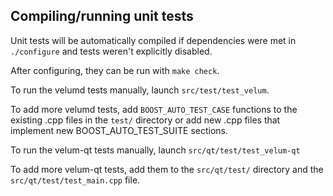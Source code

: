 Compiling/running unit tests
------------------------------------

Unit tests will be automatically compiled if dependencies were met in `./configure`
and tests weren't explicitly disabled.

After configuring, they can be run with `make check`.

To run the velumd tests manually, launch `src/test/test_velum`.

To add more velumd tests, add `BOOST_AUTO_TEST_CASE` functions to the existing
.cpp files in the `test/` directory or add new .cpp files that
implement new BOOST_AUTO_TEST_SUITE sections.

To run the velum-qt tests manually, launch `src/qt/test/test_velum-qt`

To add more velum-qt tests, add them to the `src/qt/test/` directory and
the `src/qt/test/test_main.cpp` file.
